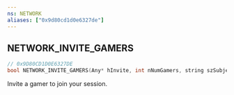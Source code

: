 ```yaml
---
ns: NETWORK
aliases: ["0x9d80cd1d0e6327de"]
---
```

## NETWORK_INVITE_GAMERS

```c
// 0x9D80CD1D0E6327DE
bool NETWORK_INVITE_GAMERS(Any* hInvite, int nNumGamers, string szSubject, string szMessage);
```

Invite a gamer to join your session.

